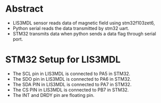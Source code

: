 # Abstract
- LIS3MDL sensor reads data of magnetic field using stm32f103zet6,
- Python serial reads the data transmitted by stm32 uart.
- STM32 transmits data when python sends a data flag through serial port.
# STM32 Setup for LIS3MDL
- The SCL pin in LIS3MDL is connected to PA5 in STM32.
- The SDO pin in LIS3MDL is connected to PA6 in STM32.
- The SDA PIN in LIS3MDL is connected to PA7 in STM32.
- The CS  PIN in LIS3MDL is connected to PB7 in STM32.
- The INT  and DRDY pin are floating pin.
